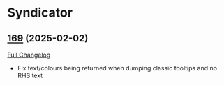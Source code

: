 # Syndicator

## [169](https://github.com/Baganator/Syndicator/tree/169) (2025-02-02)
[Full Changelog](https://github.com/Baganator/Syndicator/compare/168...169) 

- Fix text/colours being returned when dumping classic tooltips and no RHS text  
